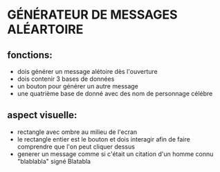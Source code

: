     
GÉNÉRATEUR DE MESSAGES ALÉARTOIRE
=================================

fonctions:
----------
- dois générer un message alétoire dès l'ouverture
- dois contenir 3 bases de données
- un bouton pour générer un autre message
- une quatrième base de donné avec des nom de personnage célébre

aspect visuelle:
----------------
- rectangle avec ombre au milieu de l'ecran
- le rectangle entier est le bouton et dois interagir afin de faire comprendre que l'on peut cliquer dessus
- generer un message comme si c'était un citation d'un homme connu 
"blablabla" signé Blatabla